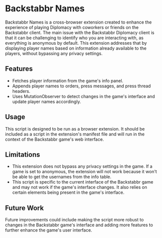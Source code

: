 # Backstabbr Names

Backstabbr Names is a cross-browser extension created to enhance the experience of playing Diplomacy with coworkers or friends on the Backstabbr client. The main issue with the Backstabbr Diplomacy client is that it can be challenging to identify who you are interacting with, as everything is anonymous by default. This extension addresses that by displaying player names based on information already available to the players, without bypassing any privacy settings.

## Features

- Fetches player information from the game's info panel.
- Appends player names to orders, press messages, and press thread headers.
- Uses MutationObserver to detect changes in the game's interface and update player names accordingly.

## Usage

This script is designed to be run as a browser extension. It should be included as a script in the extension's manifest file and will run in the context of the Backstabbr game's web interface.

## Limitations

- This extension does not bypass any privacy settings in the game. If a game is set to anonymous, the extension will not work because it won't be able to get the usernames from the info table.
- This script is specific to the current interface of the Backstabbr game and may not work if the game's interface changes. It also relies on certain elements being present in the game's interface.

## Future Work

Future improvements could include making the script more robust to changes in the Backstabbr game's interface and adding more features to further enhance the game's user interface.
